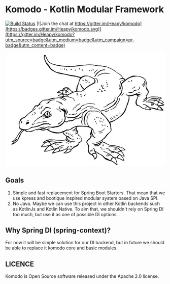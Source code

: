 # Komodo - Kotlin Modular Framework

[![Build Status](https://travis-ci.org/Heapy/komodo.svg?branch=master)](https://travis-ci.org/Heapy/komodo) [![Join the chat at https://gitter.im/Heapy/komodo](https://badges.gitter.im/Heapy/komodo.svg)](https://gitter.im/Heapy/komodo?utm_source=badge&utm_medium=badge&utm_campaign=pr-badge&utm_content=badge)

![Logo](./logo.png)

## Goals

1. Simple and fast replacement for Spring Boot Starters. That mean that we use kpress and bootique inspired modular system based on Java SPI.
2. No Java. Maybe we can use this project in other Kotlin backends such as KotlinJs and Kotlin Native. To aim that, we shouldn't rely on Spring DI too much, but use it as one of possible DI options.

## Why Spring DI (spring-context)?

For now it will be simple solution for our DI backend, but in future we should be able to replace it komodo core and basic modules.

## LICENCE

Komodo is Open Source software released under the Apache 2.0 license.


